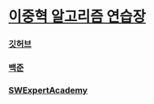 # [이중혁 알고리즘 연습장](https://wndgur2.github.io)
### [깃허브](https://github.com/wndgur2)
### [백준](https://www.acmicpc.net/user/wndgur2)
### [SWExpertAcademy](https://swexpertacademy.com/main/userpage/home/userHome.do?userId=AY9bT9Ma97cDFAS1)

